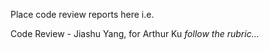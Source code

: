 Place code review reports here i.e.

Code Review - Jiashu Yang, for Arthur Ku
*follow the rubric...*
